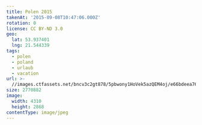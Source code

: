 ```yaml
---
title: Polen 2015
takenAt: '2015-09-08T10:47:06.000Z'
rotation: 0
license: CC BY-ND 3.0
geo:
  lat: 53.937401
  lng: 21.544339
tags:
  - polen
  - poland
  - urlaub
  - vacation
url: >-
  //images.ctfassets.net/bncv3c2gt878/5pbwony1HoVek5azQEM4oj/e66bdeea764f89b60dcc39ecc2f6e250/polen-2015_25836750762_o
size: 2770882
image:
  width: 4310
  height: 2868
contentType: image/jpeg
---
```


